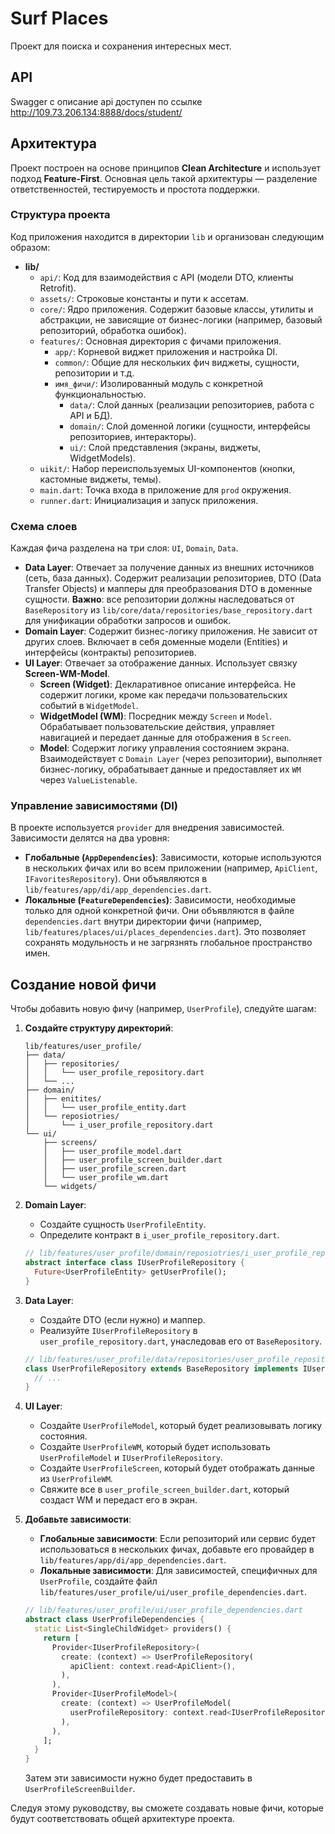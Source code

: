 # Surf Places

Проект для поиска и сохранения интересных мест.

## API
Swagger с описание api доступен по ссылке http://109.73.206.134:8888/docs/student/

## Архитектура

Проект построен на основе принципов **Clean Architecture** и использует подход **Feature-First**. Основная цель такой архитектуры — разделение ответственностей, тестируемость и простота поддержки.

### Структура проекта

Код приложения находится в директории `lib` и организован следующим образом:

- **lib/**
  - `api/`: Код для взаимодействия с API (модели DTO, клиенты Retrofit).
  - `assets/`: Строковые константы и пути к ассетам.
  - `core/`: Ядро приложения. Содержит базовые классы, утилиты и абстракции, не зависящие от бизнес-логики (например, базовый репозиторий, обработка ошибок).
  - `features/`: Основная директория с фичами приложения.
    - `app/`: Корневой виджет приложения и настройка DI.
    - `common/`: Общие для нескольких фич виджеты, сущности, репозитории и т.д.
    - `имя_фичи/`: Изолированный модуль с конкретной функциональностью.
      - `data/`: Слой данных (реализации репозиториев, работа с API и БД).
      - `domain/`: Слой доменной логики (сущности, интерфейсы репозиториев, интеракторы).
      - `ui/`: Слой представления (экраны, виджеты, WidgetModels).
  - `uikit/`: Набор переиспользуемых UI-компонентов (кнопки, кастомные виджеты, темы).
  - `main.dart`: Точка входа в приложение для `prod` окружения.
  - `runner.dart`: Инициализация и запуск приложения.

### Схема слоев

Каждая фича разделена на три слоя: `UI`, `Domain`, `Data`.

- **Data Layer**: Отвечает за получение данных из внешних источников (сеть, база данных). Содержит реализации репозиториев, DTO (Data Transfer Objects) и мапперы для преобразования DTO в доменные сущности. **Важно**: все репозитории должны наследоваться от `BaseRepository` из `lib/core/data/repositories/base_repository.dart` для унификации обработки запросов и ошибок.
- **Domain Layer**: Содержит бизнес-логику приложения. Не зависит от других слоев. Включает в себя доменные модели (Entities) и интерфейсы (контракты) репозиториев.
- **UI Layer**: Отвечает за отображение данных. Использует связку **Screen-WM-Model**.
  - **Screen (Widget)**: Декларативное описание интерфейса. Не содержит логики, кроме как передачи пользовательских событий в `WidgetModel`.
  - **WidgetModel (WM)**: Посредник между `Screen` и `Model`. Обрабатывает пользовательские действия, управляет навигацией и передает данные для отображения в `Screen`.
  - **Model**: Содержит логику управления состоянием экрана. Взаимодействует с `Domain Layer` (через репозитории), выполняет бизнес-логику, обрабатывает данные и предоставляет их `WM` через `ValueListenable`.

### Управление зависимостями (DI)

В проекте используется `provider` для внедрения зависимостей. Зависимости делятся на два уровня:

- **Глобальные (`AppDependencies`)**: Зависимости, которые используются в нескольких фичах или во всем приложении (например, `ApiClient`, `IFavoritesRepository`). Они объявляются в `lib/features/app/di/app_dependencies.dart`.
- **Локальные (`FeatureDependencies`)**: Зависимости, необходимые только для одной конкретной фичи. Они объявляются в файле `dependencies.dart` внутри директории фичи (например, `lib/features/places/ui/places_dependencies.dart`). Это позволяет сохранять модульность и не загрязнять глобальное пространство имен.

## Создание новой фичи

Чтобы добавить новую фичу (например, `UserProfile`), следуйте шагам:

1.  **Создайте структуру директорий**:

    ```
    lib/features/user_profile/
    ├── data/
    │   ├── repositories/
    │   │   └── user_profile_repository.dart
    │   └── ...
    ├── domain/
    │   ├── enitites/
    │   │   └── user_profile_entity.dart
    │   └── reposiotries/
    │       └── i_user_profile_repository.dart
    └── ui/
        ├── screens/
        │   ├── user_profile_model.dart
        │   ├── user_profile_screen_builder.dart
        │   ├── user_profile_screen.dart
        │   └── user_profile_wm.dart
        └── widgets/
    ```

2.  **Domain Layer**:
    - Создайте сущность `UserProfileEntity`.
    - Определите контракт в `i_user_profile_repository.dart`.

    ```dart
    // lib/features/user_profile/domain/reposiotries/i_user_profile_repository.dart
    abstract interface class IUserProfileRepository {
      Future<UserProfileEntity> getUserProfile();
    }
    ```

3.  **Data Layer**:
    - Создайте DTO (если нужно) и маппер.
    - Реализуйте `IUserProfileRepository` в `user_profile_repository.dart`, унаследовав его от `BaseRepository`.

    ```dart
    // lib/features/user_profile/data/repositories/user_profile_repository.dart
    class UserProfileRepository extends BaseRepository implements IUserProfileRepository {
      // ...
    }
    ```

4.  **UI Layer**:
    - Создайте `UserProfileModel`, который будет реализовывать логику состояния.
    - Создайте `UserProfileWM`, который будет использовать `UserProfileModel` и `IUserProfileRepository`.
    - Создайте `UserProfileScreen`, который будет отображать данные из `UserProfileWM`.
    - Свяжите все в `user_profile_screen_builder.dart`, который создаст WM и передаст его в экран.

5.  **Добавьте зависимости**:
    - **Глобальные зависимости**: Если репозиторий или сервис будет использоваться в нескольких фичах, добавьте его провайдер в `lib/features/app/di/app_dependencies.dart`.
    - **Локальные зависимости**: Для зависимостей, специфичных для `UserProfile`, создайте файл `lib/features/user_profile/ui/user_profile_dependencies.dart`.

    ```dart
    // lib/features/user_profile/ui/user_profile_dependencies.dart
    abstract class UserProfileDependencies {
      static List<SingleChildWidget> providers() {
        return [
          Provider<IUserProfileRepository>(
            create: (context) => UserProfileRepository(
              apiClient: context.read<ApiClient>(),
            ),
          ),
          Provider<IUserProfileModel>(
            create: (context) => UserProfileModel(
              userProfileRepository: context.read<IUserProfileRepository>(),
            ),
          ),
        ];
      }
    }
    ```

    Затем эти зависимости нужно будет предоставить в `UserProfileScreenBuilder`.

Следуя этому руководству, вы сможете создавать новые фичи, которые будут соответствовать общей архитектуре проекта.
